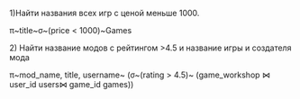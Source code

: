1)Найти названия всех игр с ценой меньше 1000.  
  
π~title~σ~(price \< 1000)~Games  

2\) Найти название модов с рейтингом \>4.5 и название игры и создателя
мода

π~mod_name, title, username~ (σ~(rating \> 4.5)~ (game_workshop ⋈
user_id users⋈ game_id games))
